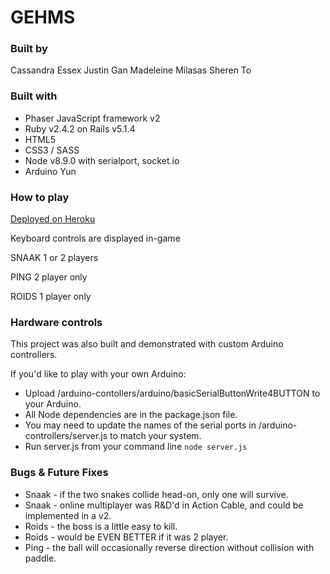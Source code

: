 # GEHMS

### Built by

Cassandra Essex
Justin Gan
Madeleine Milasas
Sheren To



### Built with

- Phaser JavaScript framework v2
- Ruby v2.4.2 on Rails v5.1.4
- HTML5
- CSS3 / SASS
- Node v8.9.0 with serialport, socket.io
- Arduino Yun



### How to play

[Deployed on Heroku](http://gehms.herokuapp.com/)

Keyboard controls are displayed in-game

SNAAK
1 or 2 players

PING
2 player only

ROIDS
1 player only


### Hardware controls

This project was also built and demonstrated with custom Arduino controllers.

If you'd like to play with your own Arduino:
* Upload /arduino-contollers/arduino/basicSerialButtonWrite4BUTTON to your Arduino.
* All Node dependencies are in the package.json file.
* You may need to update the names of the serial ports in /arduino-controllers/server.js to match your system.
* Run server.js from your command line
`node server.js`



### Bugs & Future Fixes

* Snaak - if the two snakes collide head-on, only one will survive.
* Snaak - online multiplayer was R&D'd in Action Cable, and could be implemented in a v2.
* Roids - the boss is a little easy to kill.
* Roids - would be EVEN BETTER if it was 2 player.
* Ping - the ball will occasionally reverse direction without collision with paddle.
